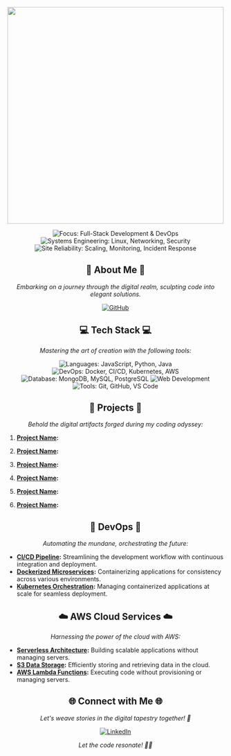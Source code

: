 <!-- Header -->
<p align="center">
  <img src="https://img.freepik.com/premium-vector/web-development-coding-programming-languages-css-html-js-program-code-screen-laptop_530733-2538.jpg" width="500">
</p>

<!-- Badges -->
<p align="center">
  <img src="https://img.shields.io/badge/Focus-Full--Stack%20Development%20%26%20DevOps-brightgreen" alt="Focus: Full-Stack Development & DevOps">
  <img src="https://img.shields.io/badge/Systems%20Engineering-Linux%2C%20Networking%2C%20Security-blue" alt="Systems Engineering: Linux, Networking, Security">
  <img src="https://img.shields.io/badge/Site%20Reliability-Scaling%2C%20Monitoring%2C%20Incident%20Response-lightgrey" alt="Site Reliability: Scaling, Monitoring, Incident Response">
</p>

<!-- About Me -->
<h2 align="center">
  🌟 About Me 🌟
</h2>

<p align="center">
  <em>Embarking on a journey through the digital realm, sculpting code into elegant solutions.</em>
</p>

<!-- GitHub Link -->
<p align="center">
  <a href="https://github.com/joshua-mathew">
    <img src="https://img.shields.io/badge/GitHub-Discover%20My%20Creations-blueviolet" alt="GitHub">
  </a>
</p>

<!-- Tech Stack -->
<h2 align="center">
  💻 Tech Stack 💻
</h2>

<p align="center">
  <em>Mastering the art of creation with the following tools:</em>
</p>

<!-- Tech Stack Badges -->
<p align="center">
  <img src="https://img.shields.io/badge/Languages-JavaScript%2C%20Python%2C%20Java-blue" alt="Languages: JavaScript, Python, Java">
  <img src="https://img.shields.io/badge/DevOps-Docker%2C%20CI/CD%2C%20Kubernetes%2C%20AWS-yellow" alt="DevOps: Docker, CI/CD, Kubernetes, AWS">
  <img src="https://img.shields.io/badge/Database-MongoDB%2C%20MySQL%2C%20PostgreSQL-brightgreen" alt="Database: MongoDB, MySQL, PostgreSQL">
  <img src="https://img.shields.io/badge/Web%20Dev-HTML%2C%20CSS%2C%20React%2C%20Node.js-informational" alt="Web Development">
  <img src="https://img.shields.io/badge/Tools-Git%2C%20GitHub%2C%20VS%20Code-important" alt="Tools: Git, GitHub, VS Code">
</p>

<!-- Projects -->
<h2 align="center">
  🚀 Projects 🚀
</h2>

<p align="center">
  <em>Behold the digital artifacts forged during my coding odyssey:</em>
</p>

1. **[Project Name](link):** 

2. **[Project Name](link):** 

3. **[Project Name](link):** 

4. **[Project Name](link):** 

5. **[Project Name](link):** 

6. **[Project Name](link):** 

<!-- DevOps Section -->
<h2 align="center">
  🚀 DevOps 🚀
</h2>

<p align="center">
  <em>Automating the mundane, orchestrating the future:</em>
</p>

- **[CI/CD Pipeline](link):** Streamlining the development workflow with continuous integration and deployment.
- **[Dockerized Microservices](link):** Containerizing applications for consistency across various environments.
- **[Kubernetes Orchestration](link):** Managing containerized applications at scale for seamless deployment.

<!-- AWS Section -->
<h2 align="center">
  ☁️ AWS Cloud Services ☁️
</h2>

<p align="center">
  <em>Harnessing the power of the cloud with AWS:</em>
</p>

- **[Serverless Architecture](link):** Building scalable applications without managing servers.
- **[S3 Data Storage](link):** Efficiently storing and retrieving data in the cloud.
- **[AWS Lambda Functions](link):** Executing code without provisioning or managing servers.

<!-- Connect with Me -->
<h2 align="center">
  🌐 Connect with Me 🌐
</h2>

<p align="center">
  <em>Let's weave stories in the digital tapestry together! 🎨</em>
</p>

<p align="center">
  <a href="https://www.linkedin.com/in/joshua-o-mathew/">
    <img src="https://img.shields.io/badge/LinkedIn-Follow%20Me%20%F0%9F%91%94-blue" alt="LinkedIn">
  </a>
</p>

<p align="center">
  <em>Let the code resonate! 🎨🚀</em>
</p>
